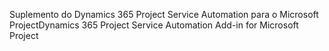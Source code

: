 <span data-ttu-id="d23a6-101">Suplemento do Dynamics 365 Project Service Automation para o Microsoft Project</span><span class="sxs-lookup"><span data-stu-id="d23a6-101">Dynamics 365 Project Service Automation Add-in for Microsoft Project</span></span>